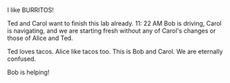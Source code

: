 I like BURRITOS!

Ted and Carol want to finish this lab already.
11: 22 AM Bob is driving, Carol is navigating, and we are starting fresh without any of Carol's changes or those of Alice and Ted.

Ted loves tacos.
Alice like tacos too.
This is Bob and Carol. We are eternally confused.

Bob is helping!
